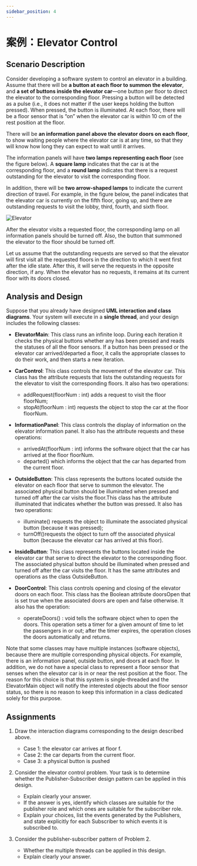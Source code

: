 ```yaml
---
sidebar_position: 4
---
```


# 案例：Elevator Control

## Scenario Description

Consider developing a software system to control an elevator in a building. Assume that there will be **a button at each floor to summon the elevator**, and **a set of buttons inside the elevator car**—one button per floor to direct the elevator to the corresponding floor. Pressing a button will be detected as a pulse (i.e., it does not matter if the user keeps holding the button pressed). When pressed, the button is illuminated. At each floor, there will be a floor sensor that is “on” when the elevator car is within 10 cm of the rest position at the floor. 


There will be **an information panel above the elevator doors on each floor**, to show waiting people where the elevator car is at any time, so that they will know how long they can expect to wait until it arrives. 


The information panels will have **two lamps representing each floor** (see the figure below). A **square lamp** indicates that the car is at the corresponding floor, and a **round lamp** indicates that there is a request outstanding for the elevator to visit the corresponding floor. 


In addition, there will be **two arrow-shaped lamps** to indicate the current direction of travel. For example, in the figure below, the panel indicates that the elevator car is currently on the fifth floor, going up, and there are outstanding requests to visit the lobby, third, fourth, and sixth floor. 

![Elevator](/img/tutorial/Elevator0.png) 



After the elevator visits a requested floor, the corresponding lamp on all information panels should be turned off. Also, the button that summoned the elevator to the floor should be turned off. 


Let us assume that the outstanding requests are served so that the elevator will first visit all the requested floors in the direction to which it went first after the idle state. After this, it will serve the requests in the opposite direction, if any. When the elevator has no requests, it remains at its current floor with its doors closed. 


## Analysis and Design

Suppose that you already have designed **UML interaction and class diagrams**. Your system will execute in a **single thread**, and your design includes the following classes: 

- **ElevatorMain**: This class runs an infinite loop. During each iteration it checks the physical buttons whether any has been pressed and reads the statuses of all the floor sensors. If a button has been pressed or the elevator car arrived/departed a floor, it calls the appropriate classes to do their work, and then starts a new iteration. 

- **CarControl**: This class controls the movement of the elevator car. This class has the attribute requests that lists the outstanding requests for the elevator to visit the corresponding floors. It also has two operations:
    - addRequest(floorNum : int) adds a request to visit the floor floorNum; 
    - stopAt(floorNum : int) requests the object to stop the car at the floor floorNum. 

- **InformationPanel**: This class controls the display of information on the elevator information panel. It also has the attribute requests and these operations: 
    - arrivedAt(floorNum : int) informs the software object that the car has arrived at the floor floorNum. 
    - departed() which informs the object that the car has departed from the current floor. 

- **OutsideButton**: This class represents the buttons located outside the elevator on each floor that serve to summon the elevator. The associated physical button should be illuminated when pressed and turned off after the car visits the floor.This class has the attribute illuminated that indicates whether the button was pressed. It also has two operations: 
    - illuminate() requests the object to illuminate the associated physical button (because it was pressed);
    - turnOff()requests the object to turn off the associated physical button (because the elevator car has arrived at this floor). 

- **InsideButton**: This class represents the buttons located inside the elevator car that serve to direct the elevator to the corresponding floor. The associated physical button should be illuminated when pressed and turned off after the car visits the floor. It has the same attributes and operations as the class OutsideButton. 

- **DoorControl**: This class controls opening and closing of the elevator doors on each floor. This class has the Boolean attribute doorsOpen that is set true when the associated doors are open and false otherwise. It also has the operation:
    - operateDoors() : void tells the software object when to open the doors. This operation sets a timer for a given amount of time to let the passengers in or out; after the timer expires, the operation closes the doors automatically and returns. 


Note that some classes may have multiple instances (software objects), because there are multiple corresponding physical objects. For example, there is an information panel, outside button, and doors at each floor. In addition, we do not have a special class to represent a floor sensor that senses when the elevator car is in or near the rest position at the floor. The reason for this choice is that this system is single-threaded and the ElevatorMain object will notify the interested objects about the floor sensor status, so there is no reason to keep this information in a class dedicated solely for this purpose. 

## Assignments
1. Draw the interaction diagrams corresponding to the design described above. 
    - Case 1: the elevator car arrives at floor f.
    - Case 2: the car departs from the current floor.
    - Case 3: a physical button is pushed

2. Consider the elevator control problem. Your task is to determine whether the Publisher-Subscriber design pattern can be applied in this design. 
    - Explain clearly your answer. 
    - If the answer is yes, identify which classes are suitable for the publisher role and which ones are suitable for the subscriber role. 
    - Explain your choices, list the events generated by the Publishers, and state explicitly for each Subscriber to which events it is subscribed to.

3. Consider the publisher-subscriber pattern of Problem 2. 
    - Whether the multiple threads can be applied in this design.
    - Explain clearly your answer.